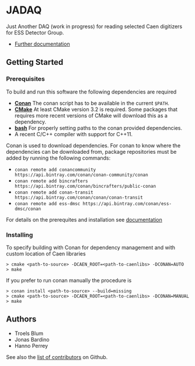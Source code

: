# JADAQ

Just Another DAQ (work in progress) for reading selected Caen
digitizers for ESS Detector Group.

- [Further documentation](documentation/README.md)

## Getting Started

### Prerequisites
To build and run this software the following dependencies are required

 * [**Conan**](https://conan.io) The conan script has to be available in the current ``$PATH``.
 * [**CMake**](https://cmake.org) At least CMake version 3.2 is required. Some packages that requires more recent versions of CMake will download this as a dependency.
 * [**bash**](https://www.gnu.org/software/bash/) For properly setting paths to the conan provided dependencies.
 * A recent C/C++ compiler with support for C++11.

Conan is used to download dependencies. For conan to know where the dependencies can be downloaded from, package repositories must be added by running the following commands:

* `conan remote add conancommunity https://api.bintray.com/conan/conan-community/conan`
* `conan remote add bincrafters https://api.bintray.com/conan/bincrafters/public-conan`
* `conan remote add conan-transit https://api.bintray.com/conan/conan/conan-transit`
* `conan remote add ess-dmsc https://api.bintray.com/conan/ess-dmsc/conan`

For details on the prerequites and installation see [documentation](documentation/install.md)

### Installing
To specify building with Conan for dependency management and with custom location of
Caen libraries
```
> cmake <path-to-source> -DCAEN_ROOT=<path-to-caenlibs> -DCONAN=AUTO
> make
```

If you prefer to run conan manually the procedure is
```
> conan install <path-to-source> --build=missing
> cmake <path-to-source> -DCAEN_ROOT=<path-to-caenlibs> -DCONAN=MANUAL
> make
```

## Authors

* Troels Blum
* Jonas Bardino
* Hanno Perrey

See also the [list of contributors](https://github.com/ess-dmsc/jadaq/graphs/contributors) on Github.
